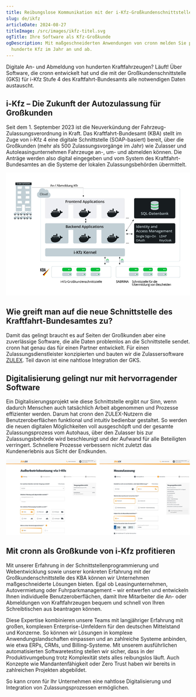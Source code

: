 ```yaml
---
title: Reibungslose Kommunikation mit der i-Kfz-Großkundenschnittstelle
slug: de/ikfz
articleDate: 2024-08-27
titleImage: /src/images/ikfz-titel.svg
ogTitle: Ihre Software als Kfz-Großkunde
ogDescription: Mit maßgeschneiderten Anwendungen von cronn melden Sie problemlos
  hunderte Kfz im Jahr an und ab.
---
```

Digitale An- und Abmeldung von hunderten Kraftfahrzeugen? Läuft! Über Software, die cronn entwickelt hat und die mit der Großkundenschnittstelle (GKS) für i-Kfz Stufe 4 des Kraftfahrt-Bundesamts alle notwendigen Daten austauscht.

## i-Kfz – Die Zukunft der Autozulassung für Großkunden

Seit dem 1. September 2023 ist die Neuverkündung der Fahrzeug-Zulassungsverordnung in Kraft. Das Kraftfahrt-Bundesamt (KBA) stellt im Zuge von i-Kfz 4 eine digitale Schnittstelle (SOAP-basiert) bereit, über die Großkunden (mehr als 500 Zulassungsvorgänge im Jahr) wie Zulasser und Autoleasingunternehmen Fahrzeuge an-, um- und abmelden können. Die Anträge werden also digital eingegeben und vom System des Kraftfahrt-Bundesamtes an die Systeme der lokalen Zulassungsbehörden übermittelt.

![Beispiel für eine mögliche Architektur einer Anwendung zum An- und Abmelden von Fahrzeugen.](../../../images/ikfz-grafik.jpg "Beispiel für eine mögliche Architektur einer Anwendung zum An- und Abmelden von Fahrzeugen.")

## Wie greift man auf die neue Schnittstelle des Kraftfahrt-Bundesamtes zu?

Damit das gelingt braucht es auf Seiten der Großkunden aber eine zuverlässige Software, die alle Daten problemlos an die Schnittstelle sendet. cronn hat genau das für einen Partner entwickelt. Für einen Zulassungsdienstleister konzipierten und bauten wir die Zulassersoftware [ZULEX](https://www.zulex.de/). Teil davon ist eine nahtlose Integration der GKS.

## Digitalisierung gelingt nur mit hervorragender Software

Ein Digitalisierungsprojekt wie diese Schnittstelle ergibt nur Sinn, wenn dadurch Menschen auch tatsächlich Arbeit abgenommen und Prozesse effizienter werden. Darum hat cronn den ZULEX-Nutzern die Benutzeroberflächen funktional und intuitiv bedienbar gestaltet. So werden die neuen digitalen Möglichkeiten voll ausgeschöpft und der gesamte Zulassungsprozess vom Autohaus, über den Zulasser bis zur Zulassungsbehörde wird beschleunigt und der Aufwand für alle Beteiligten verringert. Schnellere Prozesse verbessern nicht zuletzt das Kundenerlebnis aus Sicht der Endkunden.

![Screenshots zweier Benutzeroberflächen der Anwendung ZULEX.](../../../images/ikfz-screenshot1.png "Screenshots zweier Benutzeroberflächen der Anwendung ZULEX.")

## Mit cronn als Großkunde von i-Kfz profitieren

Mit unserer Erfahrung in der Schnittstellenprogrammierung und Webentwicklung sowie unserer konkreten Erfahrung mit der Großkundenschnittstelle des KBA können wir Unternehmen maßgeschneiderte Lösungen bieten. Egal ob Leasingunternehmen, Autovermietung oder Fuhrparkmanagement – wir entwerfen und entwickeln Ihnen individuelle Benutzeroberflächen, damit Ihre Mitarbeiter die An- oder Abmeldungen von Kraftfahrzeugen bequem und schnell von Ihren Schreibtischen aus beantragen können.

Diese Expertise kombinieren unsere Teams mit langjähriger Erfahrung mit großen, komplexen Enterprise-Umfeldern für den deutschen Mittelstand und Konzerne. So können wir Lösungen in komplexe Anwendungslandschaften einpassen und an zahlreiche Systeme anbinden, wie etwa ERPs, CRMs, und Billing-Systeme. Mit unserem ausführlichen automatisierten Softwaretesting stellen wir sicher, dass in der Produktivumgebung trotz Komplexität stets alles reibungslos läuft. Auch Konzepte wie Mandantenfähigkeit oder Zero Trust haben wir bereits in zahlreichen Projekten abgebildet.

So kann cronn für Ihr Unternehmen eine nahtlose Digitalisierung und Integration von Zulassungsprozessen ermöglichen.

